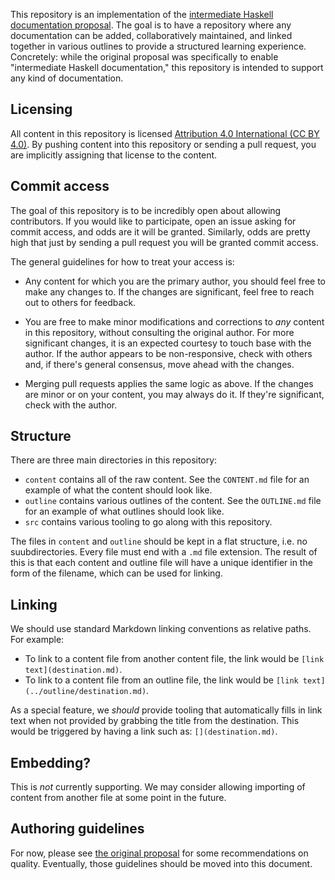 This repository is an implementation of the [intermediate Haskell documentation
proposal](https://github.com/commercialhaskell/commercialhaskell/blob/master/proposal/intermediate-haskell-documentation.md).
The goal is to have a repository where any documentation can be added,
collaboratively maintained, and linked together in various outlines to provide
a structured learning experience. Concretely: while the original proposal was
specifically to enable "intermediate Haskell documentation," this repository is
intended to support any kind of documentation.

## Licensing

All content in this repository is licensed [Attribution 4.0
International (CC BY 4.0)](http://creativecommons.org/licenses/by/4.0/). By
pushing content into this repository or sending a pull request, you are
implicitly assigning that license to the content.

## Commit access

The goal of this repository is to be incredibly open about allowing
contributors. If you would like to participate, open an issue asking for commit
access, and odds are it will be granted. Similarly, odds are pretty high that
just by sending a pull request you will be granted commit access.

The general guidelines for how to treat your access is:

* Any content for which you are the primary author, you should feel free to
  make any changes to. If the changes are significant, feel free to reach out
  to others for feedback.

* You are free to make minor modifications and corrections to *any* content in
  this repository, without consulting the original author. For more significant
  changes, it is an expected courtesy to touch base with the author. If the
  author appears to be non-responsive, check with others and, if there's general
  consensus, move ahead with the changes.

* Merging pull requests applies the same logic as above. If the changes are
  minor or on your content, you may always do it. If they're significant, check
  with the author.

## Structure

There are three main directories in this repository:

* `content` contains all of the raw content. See the `CONTENT.md` file for an
  example of what the content should look like.
* `outline` contains various outlines of the content. See the `OUTLINE.md` file
  for an example of what outlines should look like.
* `src` contains various tooling to go along with this repository.

The files in `content` and `outline` should be kept in a flat structure, i.e.
no suubdirectories. Every file must end with a `.md` file extension. The result
of this is that each content and outline file will have a unique identifier in
the form of the filename, which can be used for linking.

## Linking

We should use standard Markdown linking conventions as relative paths. For example:

* To link to a content file from another content file, the link would be `[link text](destination.md)`.
* To link to a content file from an outline file, the link would be `[link text](../outline/destination.md)`.

As a special feature, we *should* provide tooling that automatically fills in
link text when not provided by grabbing the title from the destination. This
would be triggered by having a link such as: `[](destination.md)`.

## Embedding?

This is *not* currently supporting. We may consider allowing importing of
content from another file at some point in the future.

## Authoring guidelines

For now, please see [the original
proposal](https://github.com/commercialhaskell/commercialhaskell/blob/master/proposal/intermediate-haskell-documentation.md#quality)
for some recommendations on quality. Eventually, those guidelines should be
moved into this document.
